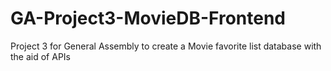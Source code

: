 # GA-Project3-MovieDB-Frontend
Project 3 for General Assembly to create a Movie favorite list database with the aid of APIs
